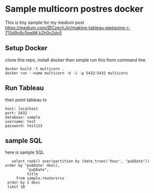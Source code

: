 # Sample multicorn postres docker
This is tiny sample for my medium post https://medium.com/@CzechJiri/making-tableau-awesome-r-713d9c6c5ee8#.k2h0n2dy5


## Setup Docker
clone this repo, install docker then simple run this from command line

```
docker build -t multicorn .
docker run --name multicorn -d -i -p 5432:5432 multicorn
```

## Run Tableau
then point tableau to

```
host: localhost
port: 5432
database: sample
username: test
password: test123
```


## sample SQL
here is sample SQL
```
   select rank() over(partition by (date_trunc('hour', "pubDate")) order by "pubDate" desc), 
          "pubDate", 
          title 
     from sample.reutersrss 
 order by 2 desc 
 limit 10
 ```
